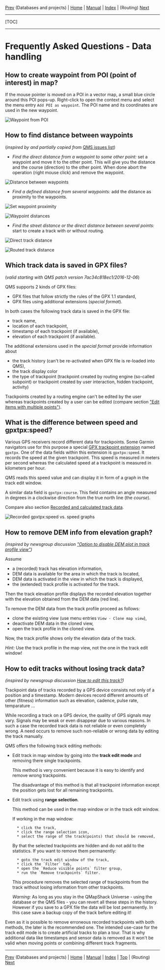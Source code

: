 [Prev](DocFaqData) (Databases and projects) | [Home](Home) | [Manual](DocMain) | [Index](AxAdvIndex) | (Routing) [Next](DocFaqRouting)
- - -
[TOC]
- - -

# Frequently Asked Questions - Data handling

## How to create waypoint from POI (point of interest) in map?

If the mouse pointer is moved on a POI in a vector map, a small blue circle around this POI pops-up. Right-click to open the context menu and select the menu entry
`Add POI as waypoint`. The POI name and its coordinates are used in the new waypoint.

![Waypoint from POI](images/DocFaq/WPTfromPOI.jpg "Waypoint created from POI")

## How to find distance between waypoints

(_inspired by and partially copied from_ [QMS issues list](https://bitbucket.org/maproom/qmapshack/issues/169/distance-between-waypoints-popup-window))

* _Find the direct distance from a waypoint to some other point:_ set a waypoint and move it to the other point.
  This will give you the distance and the course (direction) to the other point. When done abort the operation (right mouse click) and remove the waypoint.

![Distance between waypoints](images/DocFaq/WPTDistance.jpg "Distance between waypoints")

* _Find a defined distance from several waypoints:_ add the distance as proximity to the waypoints.

![Set waypoint proximity](images/DocFaq/WPTProximity.jpg "Set waypoint proximity")

![Waypoint distances](images/DocFaq/WPTDistances.jpg "Waypoint distances")


* _Find the street distance or the direct distance between several points:_ start to create a track with or without routing.

![Direct track distance](images/DocFaq/Directtrack.jpg "Direct track distance")

![Routed track distance](images/DocFaq/Routedtrack.jpg "Routed track distance")

## Which track data is saved in GPX files?

(_valid starting with QMS patch version 7ac34c818ec1/2016-12-06_)

QMS supports 2 kinds of GPX files:

* GPX files that follow strictly the rules of the GPX 1.1 standard,
* GPX files using additional extensions (_special format_).

In both cases the following track data is saved in the GPX file:

* track name,
* location of each trackpoint,
* timestamp of each trackpoint (if available),
* elevation of each trackpoint (if available).

The additional extensions used in the _special format_ provide information about

* the track history (can't be re-activated when GPX file is re-loaded into QMS),
* the track display color
* the type of trackpoint (trackpoint created by routing engine (so-called subpoint) or
  trackpoint created by user interaction, hidden trackpoint, activity)

Trackpoints created by a routing engine can't be edited by the user whereas trackpoints
created by a user can be
edited (compare section ["Edit items with multiple points"](DocGisItemsEditMultiple)).

## What is the difference between speed and gpxtpx:speed?

Various GPS receivers record different data for trackpoints. Some Garmin navigators use for this purpose
a special [GPX trackpoint extension](http://www8.garmin.com/xmlschemas/TrackPointExtensionv2.xsd "Garmin gpxtpx trackpoint extension")
named `gpxtpx`. One of the data fields within this extension is `gpxtpx:speed`. It records the speed at the given trackpoint.
This speed is measured in meters per second whereas the calculated speed at a trackpoint is measured in kilometers per hour.

QMS reads this speed value and can display it in form of a graph in the track edit window.

A similar data field is `gpxtpx:course`. This field contains an angle measured in degrees in a clockwise direction from the true north line
(the _course_).

Compare also section 
[Recorded and calculated track data](AdvTrkGeneral#markdown-header-recorded-and-calculated-track-data "Recorded and calculated track data").


![Recorded gpxtpx:speed vs. speed graphs](images/DocFaq/FaqGpxTpxSpeed.jpg "Recorded gpxtpx:speed vs. speed graphs")


## How to remove DEM info from elevation graph?

_(inspired by newsgroup discussion ["Option to disable DEM plot in track profile view"](https://sourceforge.net/p/qlandkartegt/mailman/message/35962352))_ 


Assume

* a (recorded) track has elevation information,
* DEM data is available for the area in which the track is located, 
* DEM data is activated in the view in which the track is displayed,
* the (extended) track profile is activated for the track.

Then the track elevation profile
displays the recorded elevation together with the elevation obtained from the DEM data (red line).

To remove the DEM data from the track profile proceed as follows:

* clone the existing view (use menu entries `View - Clone map view`),
* deactivate DEM data in the cloned view,
* open the track profile in the cloned view.

Now, the track profile shows only the elevation data of the track.

_Hint:_ Use the track profile in the map view, not the one in the track edit window!

## How to edit tracks without losing track data?

_(inspired by newsgroup discussion [How to edit this track?](https://sourceforge.net/p/qlandkartegt/mailman/message/35965052))_

Trackpoint data of tracks recorded by a GPS device consists not only of a position and a timestamp. Modern devices record different amounts of other (fitness) information
such as elevation, cadence, pulse rate, temparature ...

While recording a track on a GPS device, the quality of GPS signals may vary. Signals may be weak or even disappear due to various reasons. 
In such a case the recorded track data is not reliable or even completely wrong.
A need occurs to remove such non-reliable or wrong data by editing the track manually.

QMS offers the following track editing methods:

* Edit track in map window by going into the **track edit mode** and removing there single trackpoints. 

    This method is very convenient because it is easy to identify and remove wrong trackpoints.

    The disadvantage of this method is that all trackpoint information except the position gets lost for all remaining trackpoints.

* Edit track using **range selection**.

    This method can be used in the map window or in the track edit window.

    If working in the map window:

        * click the track, 
        * click the range selection icon,
        * select the range of the track(points) that should be removed,

    By that the selected trackpoints are hidden and do not add to the statistics. If you want to remove them permanently:
  

        * goto the track edit window of the track,
        * click the `Filter` tab,
        * open the `Reduce visible points` filter group,
        * run the `Remove trackpoints` filter.

    This procedure removes the selected range of trackpoints from the track without losing information from other trackpoints.

    _Warning:_ As long as you stay in the QMapShack Universe - using the database or the QMS files - you can revert all these steps in the history. However if you save to a GPX file the data will be lost permanently. In this case save a backup copy of the track before editing it!


Even as it is possible to remove erroneous recorded trackpoints with both methods, the later is the recommended one. The intended use-case for the track edit mode is to create artificial tracks to plan a tour. That is why additional data like timestamps and sensor data is removed as it won't be valid when moving points or combining different track fragments.


- - -
[Prev](DocFaqData) (Databases and projects) | [Home](Home) | [Manual](DocMain) | [Index](AxAdvIndex) | [Top](#) | (Routing) [Next](DocFaqRouting)